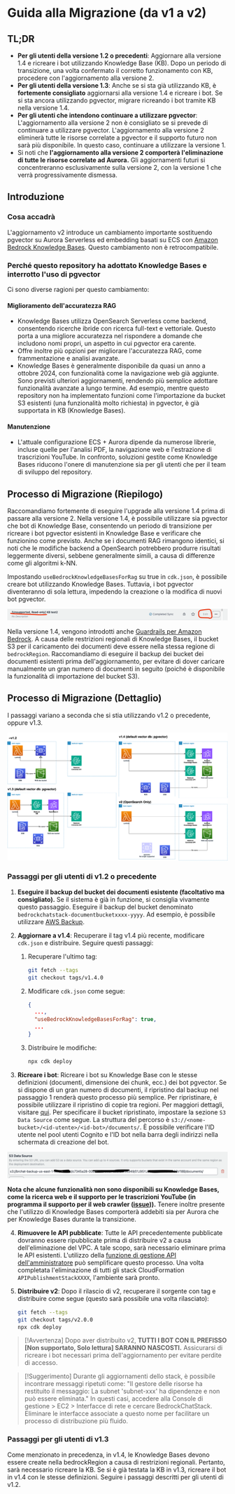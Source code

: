 # Guida alla Migrazione (da v1 a v2)

## TL;DR

- **Per gli utenti della versione 1.2 o precedenti**: Aggiornare alla versione 1.4 e ricreare i bot utilizzando Knowledge Base (KB). Dopo un periodo di transizione, una volta confermato il corretto funzionamento con KB, procedere con l'aggiornamento alla versione 2.
- **Per gli utenti della versione 1.3**: Anche se si sta già utilizzando KB, è **fortemente consigliato** aggiornarsi alla versione 1.4 e ricreare i bot. Se si sta ancora utilizzando pgvector, migrare ricreando i bot tramite KB nella versione 1.4.
- **Per gli utenti che intendono continuare a utilizzare pgvector**: L'aggiornamento alla versione 2 non è consigliato se si prevede di continuare a utilizzare pgvector. L'aggiornamento alla versione 2 eliminerà tutte le risorse correlate a pgvector e il supporto futuro non sarà più disponibile. In questo caso, continuare a utilizzare la versione 1.
- Si noti che **l'aggiornamento alla versione 2 comporterà l'eliminazione di tutte le risorse correlate ad Aurora.** Gli aggiornamenti futuri si concentreranno esclusivamente sulla versione 2, con la versione 1 che verrà progressivamente dismessa.

## Introduzione

### Cosa accadrà

L'aggiornamento v2 introduce un cambiamento importante sostituendo pgvector su Aurora Serverless ed embedding basati su ECS con [Amazon Bedrock Knowledge Bases](https://docs.aws.amazon.com/bedrock/latest/userguide/knowledge-base.html). Questo cambiamento non è retrocompatibile.

### Perché questo repository ha adottato Knowledge Bases e interrotto l'uso di pgvector

Ci sono diverse ragioni per questo cambiamento:

#### Miglioramento dell'accuratezza RAG

- Knowledge Bases utilizza OpenSearch Serverless come backend, consentendo ricerche ibride con ricerca full-text e vettoriale. Questo porta a una migliore accuratezza nel rispondere a domande che includono nomi propri, un aspetto in cui pgvector era carente.
- Offre inoltre più opzioni per migliorare l'accuratezza RAG, come frammentazione e analisi avanzate.
- Knowledge Bases è generalmente disponibile da quasi un anno a ottobre 2024, con funzionalità come la navigazione web già aggiunte. Sono previsti ulteriori aggiornamenti, rendendo più semplice adottare funzionalità avanzate a lungo termine. Ad esempio, mentre questo repository non ha implementato funzioni come l'importazione da bucket S3 esistenti (una funzionalità molto richiesta) in pgvector, è già supportata in KB (Knowledge Bases).

#### Manutenzione

- L'attuale configurazione ECS + Aurora dipende da numerose librerie, incluse quelle per l'analisi PDF, la navigazione web e l'estrazione di trascrizioni YouTube. In confronto, soluzioni gestite come Knowledge Bases riducono l'onere di manutenzione sia per gli utenti che per il team di sviluppo del repository.

## Processo di Migrazione (Riepilogo)

Raccomandiamo fortemente di eseguire l'upgrade alla versione 1.4 prima di passare alla versione 2. Nella versione 1.4, è possibile utilizzare sia pgvector che bot di Knowledge Base, consentendo un periodo di transizione per ricreare i bot pgvector esistenti in Knowledge Base e verificare che funzionino come previsto. Anche se i documenti RAG rimangono identici, si noti che le modifiche backend a OpenSearch potrebbero produrre risultati leggermente diversi, sebbene generalmente simili, a causa di differenze come gli algoritmi k-NN.

Impostando `useBedrockKnowledgeBasesForRag` su true in `cdk.json`, è possibile creare bot utilizzando Knowledge Bases. Tuttavia, i bot pgvector diventeranno di sola lettura, impedendo la creazione o la modifica di nuovi bot pgvector.

![](../imgs/v1_to_v2_readonly_bot.png)

Nella versione 1.4, vengono introdotti anche [Guardrails per Amazon Bedrock](https://aws.amazon.com/jp/bedrock/guardrails/). A causa delle restrizioni regionali di Knowledge Bases, il bucket S3 per il caricamento dei documenti deve essere nella stessa regione di `bedrockRegion`. Raccomandiamo di eseguire il backup dei bucket dei documenti esistenti prima dell'aggiornamento, per evitare di dover caricare manualmente un gran numero di documenti in seguito (poiché è disponibile la funzionalità di importazione del bucket S3).

## Processo di Migrazione (Dettaglio)

I passaggi variano a seconda che si stia utilizzando v1.2 o precedente, oppure v1.3.

![](../imgs/v1_to_v2_arch.png)

### Passaggi per gli utenti di v1.2 o precedente

1. **Eseguire il backup del bucket dei documenti esistente (facoltativo ma consigliato).** Se il sistema è già in funzione, si consiglia vivamente questo passaggio. Eseguire il backup del bucket denominato `bedrockchatstack-documentbucketxxxx-yyyy`. Ad esempio, è possibile utilizzare [AWS Backup](https://docs.aws.amazon.com/aws-backup/latest/devguide/s3-backups.html).

2. **Aggiornare a v1.4**: Recuperare il tag v1.4 più recente, modificare `cdk.json` e distribuire. Seguire questi passaggi:

   1. Recuperare l'ultimo tag:
      ```bash
      git fetch --tags
      git checkout tags/v1.4.0
      ```
   2. Modificare `cdk.json` come segue:
      ```json
      {
        ...,
        "useBedrockKnowledgeBasesForRag": true,
        ...
      }
      ```
   3. Distribuire le modifiche:
      ```bash
      npx cdk deploy
      ```

3. **Ricreare i bot**: Ricreare i bot su Knowledge Base con le stesse definizioni (documenti, dimensione dei chunk, ecc.) dei bot pgvector. Se si dispone di un gran numero di documenti, il ripristino dal backup nel passaggio 1 renderà questo processo più semplice. Per ripristinare, è possibile utilizzare il ripristino di copie tra regioni. Per maggiori dettagli, visitare [qui](https://docs.aws.amazon.com/aws-backup/latest/devguide/restoring-s3.html). Per specificare il bucket ripristinato, impostare la sezione `S3 Data Source` come segue. La struttura del percorso è `s3://<nome-bucket>/<id-utente>/<id-bot>/documents/`. È possibile verificare l'ID utente nel pool utenti Cognito e l'ID bot nella barra degli indirizzi nella schermata di creazione del bot.

![](../imgs/v1_to_v2_KB_s3_source.png)

**Nota che alcune funzionalità non sono disponibili su Knowledge Bases, come la ricerca web e il supporto per le trascrizioni YouTube (in programma il supporto per il web crawler ([issue](https://github.com/aws-samples/bedrock-chat/issues/557))).** Tenere inoltre presente che l'utilizzo di Knowledge Bases comporterà addebiti sia per Aurora che per Knowledge Bases durante la transizione.

4. **Rimuovere le API pubblicate**: Tutte le API precedentemente pubblicate dovranno essere ripubblicate prima di distribuire v2 a causa dell'eliminazione del VPC. A tale scopo, sarà necessario eliminare prima le API esistenti. L'utilizzo della [funzione di gestione API dell'amministratore](../ADMINISTRATOR_it-IT.md) può semplificare questo processo. Una volta completata l'eliminazione di tutti gli stack CloudFormation `APIPublishmentStackXXXX`, l'ambiente sarà pronto.

5. **Distribuire v2**: Dopo il rilascio di v2, recuperare il sorgente con tag e distribuire come segue (questo sarà possibile una volta rilasciato):
   ```bash
   git fetch --tags
   git checkout tags/v2.0.0
   npx cdk deploy
   ```

> [!Avvertenza]
> Dopo aver distribuito v2, **TUTTI I BOT CON IL PREFISSO [Non supportato, Solo lettura] SARANNO NASCOSTI.** Assicurarsi di ricreare i bot necessari prima dell'aggiornamento per evitare perdite di accesso.

> [!Suggerimento]
> Durante gli aggiornamenti dello stack, è possibile incontrare messaggi ripetuti come: "Il gestore delle risorse ha restituito il messaggio: La subnet 'subnet-xxx' ha dipendenze e non può essere eliminata." In questi casi, accedere alla Console di gestione > EC2 > Interfacce di rete e cercare BedrockChatStack. Eliminare le interfacce associate a questo nome per facilitare un processo di distribuzione più fluido.

### Passaggi per gli utenti di v1.3

Come menzionato in precedenza, in v1.4, le Knowledge Bases devono essere create nella bedrockRegion a causa di restrizioni regionali. Pertanto, sarà necessario ricreare la KB. Se si è già testata la KB in v1.3, ricreare il bot in v1.4 con le stesse definizioni. Seguire i passaggi descritti per gli utenti di v1.2.